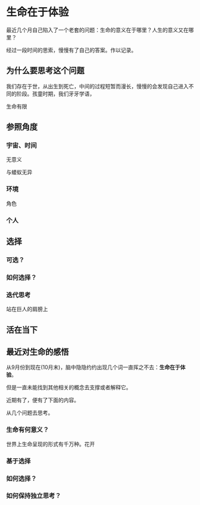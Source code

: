 # 生命在于体验

最近几个月自己陷入了一个老套的问题：生命的意义在于哪里？人生的意义又在哪里？

经过一段时间的思索，慢慢有了自己的答案。作以记录。

## 为什么要思考这个问题

​		我们存在于世，从出生到死亡，中间的过程短暂而漫长，慢慢的会发现自己进入不同的阶段。孩童时期，我们牙牙学语，

生命有限

## 参照角度

### 宇宙、时间

无意义

与蝼蚁无异

### 环境

角色

### 个人



## 选择

### 可选？



### 如何选择？



### 迭代思考

站在巨人的肩膀上

## 活在当下







## 最近对生命的感悟

从9月份到现在(10月末)，脑中隐隐约约出现几个词一直挥之不去：**生命在于体验**。

但是一直未能找到其他相关的概念去支撑或者解释它。

近期有了，便有了下面的内容。

从几个问题去思考。

### 生命有何意义？

世界上生命呈现的形式有千万种。花开

### 基于选择



### 如何选择？



### 如何保持独立思考？






